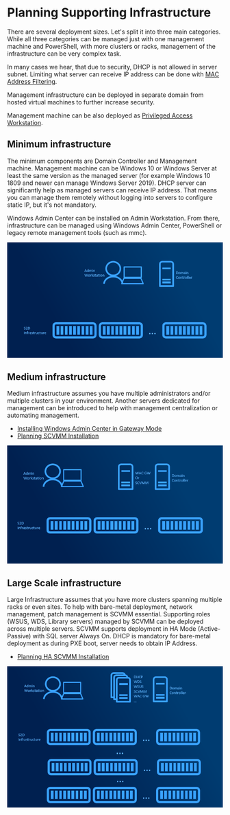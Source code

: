 # Planning Supporting Infrastructure

There are several deployment sizes. Let's split it into three main categories. While all three categories can be managed just with one management machine and PowerShell, with more clusters or racks, management of the infrastructure can be very complex task.

In many cases we hear, that due to security, DHCP is not allowed in server subnet. Limiting what server can receive IP address can be done with [MAC Address Filtering](https://docs.microsoft.com/en-us/powershell/module/dhcpserver/add-dhcpserverv4filter).

Management infrastructure can be deployed in separate domain from hosted virtual machines to further increase security.

Management machine can be also deployed as [Privileged Access Workstation](https://docs.microsoft.com/en-us/windows-server/identity/securing-privileged-access/privileged-access-workstations).

## Minimum infrastructure

The minimum components are Domain Controller and Management machine. Management machine can be Windows 10 or Windows Server at least the same version as the managed server (for example Windows 10 1809 and newer can manage Windows Server 2019). DHCP server can significantly help as managed servers can receive IP address. That means you can manage them remotely without logging into servers to configure static IP, but it's not mandatory.

Windows Admin Center can be installed on Admin Workstation. From there, infrastructure can be managed using Windows Admin Center, PowerShell or legacy remote management tools (such as mmc).

![](02-Supporting-Infrastructure/media/MinimumInfrastructure01.png)

## Medium infrastructure

Medium infrastructure assumes you have multiple administrators and/or multiple clusters in your environment. Another servers dedicated for management can be introduced to help with management centralization or automating management.

- [Installing Windows Admin Center in Gateway Mode](https://docs.microsoft.com/en-us/windows-server/manage/windows-admin-center/deploy/install#install-on-server-core)
- [Planning SCVMM Installation](https://docs.microsoft.com/en-us/system-center/vmm/plan-install?view=sc-vmm-2019)

![](02-Supporting-Infrastructure/media/MediumInfrastructure01.png)

## Large Scale infrastructure

Large Infrastructure assumes that you have more clusters spanning multiple racks or even sites. To help with bare-metal deployment, network management, patch management is SCVMM essential. Supporting roles (WSUS, WDS, Library servers) managed by SCVMM can be deployed across multiple servers. SCVMM supports deployment in HA Mode (Active-Passive) with SQL server Always On. DHCP is mandatory for bare-metal deployment as during PXE boot, server needs to obtain IP Address.

- [Planning HA SCVMM Installation](https://docs.microsoft.com/en-us/system-center/vmm/plan-ha-install?view=sc-vmm-2019)

![](02-Supporting-Infrastructure/media/LargeScaleInfrastructure01.png)